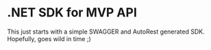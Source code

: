﻿# .NET SDK for MVP API

This just starts with a simple SWAGGER and AutoRest generated SDK. Hopefully, goes wild in time ;)

